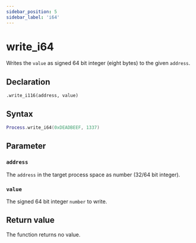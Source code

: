 ```yaml
---
sidebar_position: 5
sidebar_label: 'i64'
---
```


# write_i64

Writes the `value` as signed 64 bit integer (eight bytes) to the given `address`.

## Declaration

`.write_i116(address, value)`

## Syntax

```lua
Process.write_i64(0xDEADBEEF, 1337)
```

## Parameter

### `address`

The `address` in the target process space as number (32/64 bit integer).

### `value`

The signed 64 bit integer `number` to write.

## Return value

The function returns no value.
